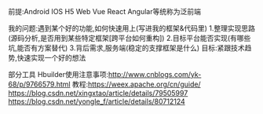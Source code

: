 前提:Android IOS H5 Web Vue React Angular等统称为泛前端

我的问题:遇到某个好的功能,如何快速用上(写进我的框架&代码里)
1.整理实现思路(源码分析,是否用到某些特定框架[跨平台如何重构])
2.目标平台能否实现(有哪些坑,能否有方案替代)
3.背后需求,服务端(稳定的支撑框架是什么)
目标:紧跟技术趋势,快速实现一个好的想法

部分工具
Hbuilder使用注意事项:http://www.cnblogs.com/yk-68/p/9766579.html
教程:https://weex.apache.org/cn/guide/
https://blog.csdn.net/xingxtao/article/details/79505997
https://blog.csdn.net/yongle_f/article/details/80712124
